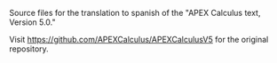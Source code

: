 Source files for the translation to spanish of the "APEX Calculus text, Version 5.0."

Visit https://github.com/APEXCalculus/APEXCalculusV5 for the original repository. 



